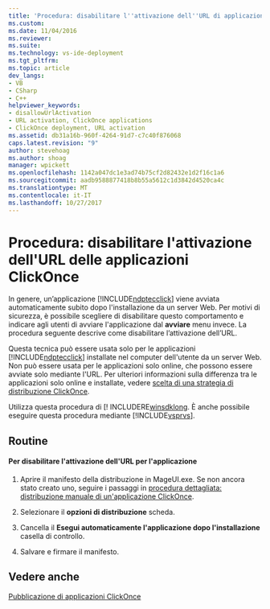 ```yaml
---
title: 'Procedura: disabilitare l''attivazione dell''URL di applicazioni ClickOnce | Documenti Microsoft'
ms.custom: 
ms.date: 11/04/2016
ms.reviewer: 
ms.suite: 
ms.technology: vs-ide-deployment
ms.tgt_pltfrm: 
ms.topic: article
dev_langs:
- VB
- CSharp
- C++
helpviewer_keywords:
- disallowUrlActivation
- URL activation, ClickOnce applications
- ClickOnce deployment, URL activation
ms.assetid: db31a16b-960f-4264-91d7-c7c40f876068
caps.latest.revision: "9"
author: stevehoag
ms.author: shoag
manager: wpickett
ms.openlocfilehash: 1142a047dc1e3ad74b75cf2d82432e1d2f16c1a6
ms.sourcegitcommit: aadb9588877418b8b55a5612c1d3842d4520ca4c
ms.translationtype: MT
ms.contentlocale: it-IT
ms.lasthandoff: 10/27/2017
---
```

# <a name="how-to-disable-url-activation-of-clickonce-applications"></a>Procedura: disabilitare l'attivazione dell'URL delle applicazioni ClickOnce
In genere, un’applicazione [!INCLUDE[ndptecclick](../deployment/includes/ndptecclick_md.md)] viene avviata automaticamente subito dopo l'installazione da un server Web. Per motivi di sicurezza, è possibile scegliere di disabilitare questo comportamento e indicare agli utenti di avviare l'applicazione dal **avviare** menu invece. La procedura seguente descrive come disabilitare l’attivazione dell’URL.  
  
 Questa tecnica può essere usata solo per le applicazioni [!INCLUDE[ndptecclick](../deployment/includes/ndptecclick_md.md)] installate nel computer dell'utente da un server Web. Non può essere usata per le applicazioni solo online, che possono essere avviate solo mediante l'URL. Per ulteriori informazioni sulla differenza tra le applicazioni solo online e installate, vedere [scelta di una strategia di distribuzione ClickOnce](../deployment/choosing-a-clickonce-deployment-strategy.md).  
  
 Utilizza questa procedura di [! INCLUDERE[winsdklong](/dotnet/framework/tools/mageui-exe-manifest-generation-and-editing-tool-graphical-client). È anche possibile eseguire questa procedura mediante [!INCLUDE[vsprvs](../code-quality/includes/vsprvs_md.md)].  
  
## <a name="procedure"></a>Routine  
  
#### <a name="to-disable-url-activation-for-your-application"></a>Per disabilitare l'attivazione dell'URL per l'applicazione  
  
1.  Aprire il manifesto della distribuzione in MageUI.exe. Se non ancora stato creato uno, seguire i passaggi in [procedura dettagliata: distribuzione manuale di un'applicazione ClickOnce](../deployment/walkthrough-manually-deploying-a-clickonce-application.md).  
  
2.  Selezionare il **opzioni di distribuzione** scheda.  
  
3.  Cancella il **Esegui automaticamente l'applicazione dopo l'installazione** casella di controllo.  
  
4.  Salvare e firmare il manifesto.  
  
## <a name="see-also"></a>Vedere anche  
 [Pubblicazione di applicazioni ClickOnce](../deployment/publishing-clickonce-applications.md)